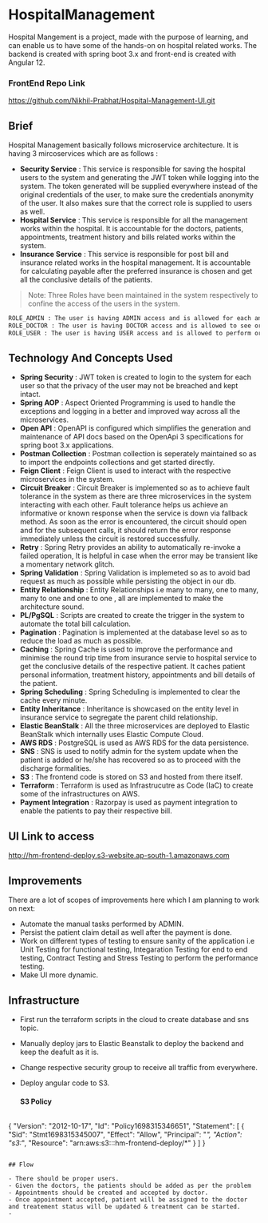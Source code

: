 # HospitalManagement 
Hospital Mangement is a project, made with the purpose of learning, and can enable us to have some of the hands-on on hospital related works. The backend is created with spring boot 3.x and front-end is created with Angular 12.

### FrontEnd Repo Link 
https://github.com/Nikhil-Prabhat/Hospital-Management-UI.git

## Brief
Hospital Management basically follows microservice architecture. It is having 3 mircoservices which are as follows :

- **Security Service** : This service is responsible for saving the hospital users to the system and generating the JWT token while logging into the system. The token generated will be supplied everywhere instead of the original credentials of the user, to make sure the credentials anonymity of the user. It also makes sure that the correct role is supplied to users as well.
- **Hospital Service** : This service is responsible for all the management works within the hospital. It is accountable for the doctors, patients, appointments, treatment history and bills 
related works within the system.
- **Insurance Service** : This service is responsible for post bill and insurance related works in the hospital management. It is accountable for calculating payable after the preferred insurance is chosen and get all the conclusive details of the patients. 

> Note: Three Roles have been maintained in the system respectively to confine the access of the users in the system.

```sh
ROLE_ADMIN : The user is having ADMIN access and is allowed for each and every operation in the system.
ROLE_DOCTOR : The user is having DOCTOR access and is allowed to see or perform his or her personal doctor oriented details only in the system.
ROLE_USER : The user is having USER access and is allowed to perform or see his or her patient related details only in the system.
```

## Technology And Concepts Used

- **Spring Security** : JWT token is created to login to the system for each user so that the privacy of the user may not be breached and kept intact.
- **Spring AOP** : Aspect Oriented Programming is used to handle the exceptions and logging in a better and improved way across all the microservices.
- **Open API** : OpenAPI is configured which simplifies the generation and maintenance of API docs based on the OpenApi 3 specifications for spring boot 3.x applications.
- **Postman Collection** : Postman collection is seperately maintained so as to import the endpoints collections and get started directly.
- **Feign Client** : Feign Client is used to interact with the respective microservices in the system.
- **Circuit Breaker** : Circuit Breaker is implemented so as to achieve fault tolerance in the system as there are three microservices in the system interacting with each other. Fault tolerance helps us achieve an informative or known response when the service is down via fallback method. As soon as the error is encountered, the circuit should open and for the subsequent calls, it should return the error response immediately unless the circuit is restored successfully.
- **Retry** : Spring Retry provides an ability to automatically re-invoke a failed operation, It is helpful in case when the error may be transient like a momentary network glitch.
- **Spring Validation** : Spring Validation is implemeted so as to avoid bad request as much as possible while persisting the object in our db.
- **Entity Relationship** : Entity Relationships i.e many to many, one to many, many to one and one to one , all are implemented to make the architecture sound.
- **PL/PgSQL** : Scripts are created to create the trigger in the system to automate the total bill calculation.
- **Pagination** : Pagination is implemented at the database level so as to reduce the load as much as possible.
- **Caching** : Spring Cache is used to improve the performance and minimise the round trip time from insurance servie to hospital service to get the conclusive details of the respective patient. It caches patient personal information, treatment history, appointments and bill details of the patient.
- **Spring Scheduling** : Spring Scheduling is implemented to clear the cache every minute.
- **Entity Inheritance** : Inheritance is showcased on the entity level in insurance service to segregate the parent child relationship.
- **Elastic BeanStalk** : All the three microservices are deployed to Elastic BeanStalk which internally uses Elastic Compute Cloud.
- **AWS RDS** : PostgreSQL is used as AWS RDS for the data persistence.
- **SNS** : SNS is used to notify admin for the system update when the patient is added or he/she has recovered so as to proceed with the discharge formalities.
- **S3** : The frontend code is stored on S3 and hosted from there itself.
- **Terraform** : Terraform is used as Infrastrucutre as Code (IaC) to create some of the infrastructures on AWS.
- **Payment Integration** : Razorpay is used as payment integration to enable the patients to pay their respective bill.

## UI Link to access 
http://hm-frontend-deploy.s3-website.ap-south-1.amazonaws.com

## Improvements
There are a lot of scopes of improvements here which I am planning to work on next:

- Automate the  manual tasks performed by ADMIN.
- Persist the patient claim detail as well after the payment is done.
- Work on different types of testing to ensure sanity of the application i.e Unit Testing for functional testing, Integaration Testing for end to end testing, Contract Testing and Stress Testing to perform the performance testing.
- Make UI more dynamic.

## Infrastructure

- First run the terraform scripts in the cloud to create database and sns topic.
- Manually deploy jars to Elastic Beanstalk to deploy the backend and keep the deafult as it is.
- Change respective security group to receive all traffic from everywhere.
- Deploy angular code to S3.

  #### S3 Policy

  ```sh
{
    "Version": "2012-10-17",
    "Id": "Policy1698315346651",
    "Statement": [
        {
            "Sid": "Stmt1698315345007",
            "Effect": "Allow",
            "Principal": "*",
            "Action": "s3:*",
            "Resource": "arn:aws:s3:::hm-frontend-deploy/*"
        }
    ]
}
```

## Flow

- There should be proper users.
- Given the doctors, the patients should be added as per the problem 
- Appointments should be created and accepted by doctor.
- Once appointment accepted, patient will be assigned to the doctor and treatement status will be updated & treatment can be started.
- 
